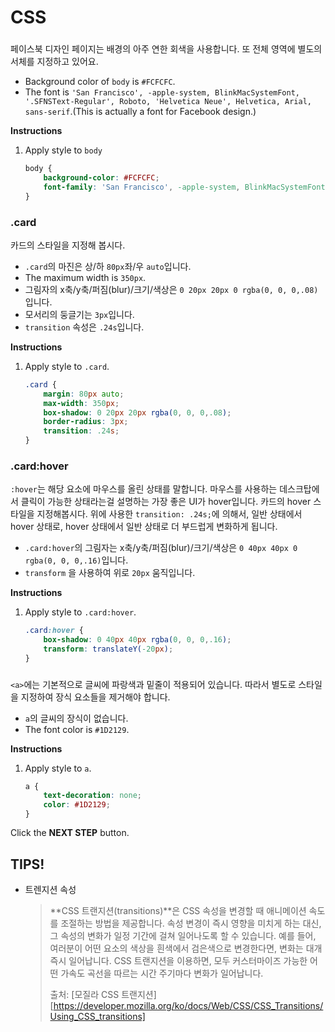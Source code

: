 # CSS
### <body>
페이스북 디자인 페이지는 배경의 아주 연한 회색을 사용합니다. 또 전체 영역에 별도의 서체를 지정하고 있어요.
* Background color of `body` is `#FCFCFC`.
* The font is `'San Francisco', -apple-system, BlinkMacSystemFont, '.SFNSText-Regular', Roboto, 'Helvetica Neue', Helvetica, Arial, sans-serif`.(This is actually a font for Facebook design.)


**Instructions**
1. Apply style to `body`
    ```css
    body {
    	background-color: #FCFCFC;
    	font-family: 'San Francisco', -apple-system, BlinkMacSystemFont, '.SFNSText-Regular', Roboto, 'Helvetica Neue', Helvetica, Arial, sans-serif;
    }
    ```



### .card
카드의 스타일을 지정해 봅시다.  

* `.card`의 마진은 상/하 `80px`좌/우 `auto`입니다.
* The maximum width is `350px`.
* 그림자의 x축/y축/퍼짐(blur)/크기/색상은 `0 20px 20px 0 rgba(0, 0, 0,.08)`입니다. 
* 모서리의 둥글기는 `3px`입니다.
* `transition` 속성은 `.24s`입니다.


**Instructions**
1. Apply style to `.card`.
    ```css
    .card {
    	margin: 80px auto;
    	max-width: 350px;
    	box-shadow: 0 20px 20px rgba(0, 0, 0,.08);
        border-radius: 3px;
    	transition: .24s;
    }
    ```



### .card:hover
`:hover`는 해당 요소에 마우스를 올린 상태를 말합니다. 마우스를 사용하는 데스크탑에서 클릭이 가능한 상태라는걸 설명하는 가장 좋은 UI가 hover입니다. 카드의 hover 스타일을 지정해봅시다. 위에 사용한 `transition: .24s;`에 의해서, 일반 상태에서 hover 상태로, hover 상태에서 일반 상태로 더 부드럽게 변화하게 됩니다.

* `.card:hover`의 그림자는 x축/y축/퍼짐(blur)/크기/색상은 `0 40px 40px 0 rgba(0, 0, 0,.16)`입니다.
* `transform` 을 사용하여 위로 `20px` 움직입니다.


**Instructions**
1. Apply style to `.card:hover`.
    ```css
    .card:hover {
    	box-shadow: 0 40px 40px rgba(0, 0, 0,.16);
    	transform: translateY(-20px);
    }
    ```



### <a>
`<a>`에는 기본적으로 글씨에 파랑색과 밑줄이 적용되어 있습니다. 따라서 별도로 스타일을 지정하여 장식 요소들을 제거해야 합니다. 

* `a`의 글씨의 장식이 없습니다.
* The font color is `#1D2129`.

**Instructions**
1. Apply style to `a`.
    ```css
    a {
    	text-decoration: none;
    	color: #1D2129;
    }
    ```





Click the **NEXT STEP** button.





## TIPS!

- 트렌지션 속성

  > **CSS 트랜지션(transitions)**은 CSS 속성을 변경할 때 애니메이션 속도를 조절하는 방법을 제공합니다. 속성 변경이 즉시 영향을 미치게 하는 대신, 그 속성의 변화가 일정 기간에 걸쳐 일어나도록 할 수 있습니다. 예를 들어, 여러분이 어떤 요소의 색상을 흰색에서 검은색으로 변경한다면, 변화는 대개 즉시 일어납니다. CSS 트랜지션을 이용하면, 모두 커스터마이즈 가능한 어떤 가속도 곡선을 따르는 시간 주기마다 변화가 일어납니다.
  >
  > 출처: [모질라 CSS 트랜지션][https://developer.mozilla.org/ko/docs/Web/CSS/CSS_Transitions/Using_CSS_transitions]